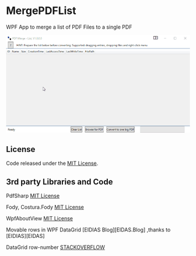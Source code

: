 # MergePDFList
WPF App to merge a list of PDF Files to a single PDF

![](Gif/demo.gif)

## License

Code released under the [MIT License][License].

## 3rd party Libraries and Code
PdfSharp [MIT License][PdfSharp]

Fody, Costura.Fody [MIT License][Costura]

WpfAboutView [MIT License][WpfAboutView]

Movable rows in WPF DataGrid [EIDIAS Blog][EIDAS.Blog]
,thanks to [EIDIAS][EIDAS]

DataGrid row-number [STACKOVERFLOW][DATAGRID.ROWNUM]


[License]: LICENSE.md
[PdfSharp]: http://www.pdfsharp.net/
[Costura]: https://github.com/Fody/Costura
[WpfAboutView]: https://github.com/danielchalmers/WpfAboutView
[EIDIAS]: https://www.eidias.com
[EIDIAS.Blog]: https://www.eidias.com/blog/2014/8/15/movable-rows-in-wpf-datagrid
[STACKOVERFLOW]: https://stackoverflow.com
[DATAGRID.ROWNUM]: https://stackoverflow.com/questions/4663771/wpf-4-datagrid-getting-the-row-number-into-the-rowheader/4663799#4663799



